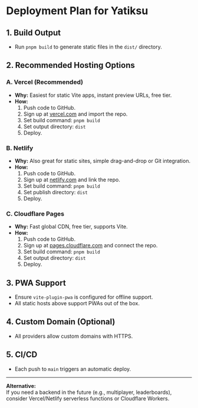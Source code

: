 # Deployment Plan for Yatiksu

## 1. Build Output
- Run `pnpm build` to generate static files in the `dist/` directory.

## 2. Recommended Hosting Options

### A. Vercel (Recommended)
- **Why:** Easiest for static Vite apps, instant preview URLs, free tier.
- **How:**
  1. Push code to GitHub.
  2. Sign up at [vercel.com](https://vercel.com/) and import the repo.
  3. Set build command: `pnpm build`
  4. Set output directory: `dist`
  5. Deploy.

### B. Netlify
- **Why:** Also great for static sites, simple drag-and-drop or Git integration.
- **How:**
  1. Push code to GitHub.
  2. Sign up at [netlify.com](https://netlify.com/) and link the repo.
  3. Set build command: `pnpm build`
  4. Set publish directory: `dist`
  5. Deploy.

### C. Cloudflare Pages
- **Why:** Fast global CDN, free tier, supports Vite.
- **How:**
  1. Push code to GitHub.
  2. Sign up at [pages.cloudflare.com](https://pages.cloudflare.com/) and connect the repo.
  3. Set build command: `pnpm build`
  4. Set output directory: `dist`
  5. Deploy.

## 3. PWA Support
- Ensure `vite-plugin-pwa` is configured for offline support.
- All static hosts above support PWAs out of the box.

## 4. Custom Domain (Optional)
- All providers allow custom domains with HTTPS.

## 5. CI/CD
- Each push to `main` triggers an automatic deploy.

---

**Alternative:**  
If you need a backend in the future (e.g., multiplayer, leaderboards), consider Vercel/Netlify serverless functions or Cloudflare Workers. 